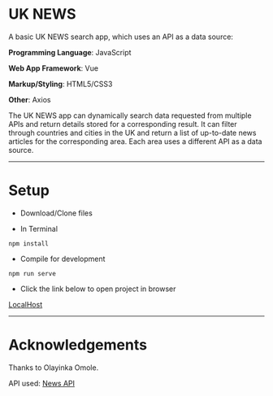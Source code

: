 # UK NEWS

A basic UK NEWS search app, which uses an API as a data source:

**Programming Language**: JavaScript

**Web App Framework**: Vue

**Markup/Styling**: HTML5/CSS3

**Other**: Axios

The UK NEWS app can dynamically search data requested from multiple APIs and return details stored for a corresponding result. It can filter through countries and cities in the UK and return a list of up-to-date news articles for the corresponding area. Each area uses a different API as a data source.

---

# Setup

- Download/Clone files

- In Terminal

```
npm install
```

- Compile for development

```
npm run serve
```

- Click the link below to open project in browser

[LocalHost](http://localhost:8080/)

---

# Acknowledgements

Thanks to Olayinka Omole.

API used: [News API](https://newsapi.org/)
